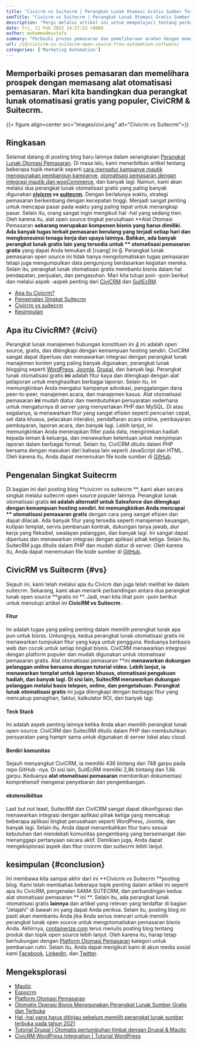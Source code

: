 ```yaml
---
title: "Civicrm vs Suitecrm | Perangkat Lunak Otomasi Gratis Sumber Terbuka" 
seoTitle: "Civicrm vs Suitecrm | Perangkat Lunak Otomasi Gratis Sumber Terbuka" 
description: "Pergi melalui artikel ini untuk mempelajari tentang perbandingan CivicRM vs Suitecrm. Instal perangkat lunak otomatisasi pemasaran open-source untuk mendapatkan keunggulan kompetitif." 
date: Fri, 11 Feb 2022 14:57:52 +0000
author: muhammadmustafa
summary: "Perbaiki proses pemasaran dan pemeliharaan arahan dengan memasang alat otomatisasi pemasaran. Mari kita bandingkan dua perangkat lunak otomatisasi gratis yang populer, CivicRM & amp; Suitecrm." 
url: /id/civicrm-vs-suitecrm-open-source-free-automation-software/
categories: ['Marketing Automation']
---
```


## Memperbaiki proses pemasaran dan memelihara prospek dengan memasang alat otomatisasi pemasaran. Mari kita bandingkan dua perangkat lunak otomatisasi gratis yang populer, CiviCRM & Suitecrm.

{{< figure align=center src="images/civi.png" alt="Civicrm vs Suitecrm">}}


## Ringkasan
Selamat datang di posting blog baru lainnya dalam serangkaian [Perangkat Lunak Otomasi Pemasaran][1]. Di masa lalu, kami menerbitkan artikel tentang beberapa topik menarik seperti [cara mengatur kampanye mautik menggunakan pembangun kampanye][2], [otomatisasi pemasaran dengan integrasi mautik dan wooCommerce][3], dan banyak lagi. Namun, kami akan melalui dua perangkat lunak otomatisasi gratis yang paling banyak digunakan **[civicrm][4] vs [suitecrm][5].**  Dengan berlalunya waktu, strategi pemasaran berkembang dengan kecepatan tinggi. Menjadi sangat penting untuk mencapai pasar pada waktu yang paling tepat untuk menangkap pasar. Selain itu, orang sangat ingin mengikuti hal -hal yang sedang tren.
Oleh karena itu, alat open source tingkat perusahaan **Alat Otomasi Pemasaran  **sekarang merupakan komponen bisnis yang harus dimiliki. Ada banyak tugas terkait pemasaran berulang yang terjadi setiap hari dan mengkonsumsi tenaga kerja dan upaya lainnya. Bahkan, ada banyak perangkat lunak gratis lain yang tersedia untuk **  otomatisasi pemasaran gratis**  yang dapat Anda temukan di [ruang] ini [6]. Perangkat lunak pemasaran open source ini tidak hanya mengotomatiskan tugas pemasaran tetapi juga mengumpulkan data pengunjung berdasarkan kegiatan mereka. Selain itu, perangkat lunak otomatisasi gratis membantu bisnis dalam hal pendapatan, penjualan, dan pengasuhan. Mari kita tutupi poin -poin berikut dan melalui aspek -aspek penting dari [CiviCRM][4] dan [SuitEcRM][5].
  * [Apa itu Civicrm?][7]
  * [Pengenalan Singkat Suitecrm][8]
  * [Civicrm vs suitecrm][9]
  * [Kesimpulan][10]

## Apa itu CivicRM?   {#civi}
Perangkat lunak manajemen hubungan konstituen ini [4] ini adalah open source, gratis, dan dilengkapi dengan kemampuan hosting sendiri. CiviCRM sangat dapat diperluas dan menawarkan integrasi dengan perangkat lunak manajemen konten yang paling banyak digunakan, perangkat lunak blogging seperti [WordPress][11], [Joomla][12], [Drupal][13], dan banyak lagi. Perangkat lunak otomatisasi gratis **ini**  adalah fitur kaya dan dilengkapi dengan alat pelaporan untuk menghasilkan berbagai laporan. Selain itu, ini memungkinkan Anda mengatur kampanye advokasi, penggalangan dana peer-to-peer, manajemen acara, dan manajemen kasus.
Alat otomatisasi pemasaran **ini**  mudah diatur dan membutuhkan persyaratan sederhana untuk mengaturnya di server yang menyertakan PHP dan MySQL. Di atas segalanya, ia menawarkan fitur yang sangat efisien seperti pencarian cepat, set data khusus, pelacakan interaksi, pendaftaran acara online, pembayaran pembayaran, laporan acara, dan banyak lagi. Lebih lanjut, ini memungkinkan Anda menerapkan filter pada data, mengirimkan hadiah kepada teman & keluarga, dan menawarkan ketentuan untuk menyimpan laporan dalam berbagai format. Selain itu, CiviCRM ditulis dalam PHP bersama dengan masukan dari bahasa lain seperti JavaScript dan HTML. Oleh karena itu, Anda dapat menemukan file kode sumber di [GitHub][14].

## Pengenalan Singkat Suitecrm
Di bagian ini dari posting blog **civicrm vs suitecrm **, kami akan secara singkat melalui suitecrm open source populer lainnya. Perangkat lunak otomatisasi gratis  **ini adalah alternatif untuk Salesforce dan dilengkapi dengan kemampuan hosting sendiri. Ini memungkinkan Anda mencapai **  otomatisasi pemasaran gratis**  dengan cara yang sangat efisien dan dapat dilacak. Ada banyak fitur yang tersedia seperti manajemen keuangan, kutipan templat, servis pembaruan kontrak, dukungan tanya jawab, alur kerja yang fleksibel, swalayan pelanggan, dan banyak lagi. Ini sangat dapat diperluas dan menawarkan integrasi dengan aplikasi pihak ketiga. Selain itu, SuitecRM juga ditulis dalam PHP dan mudah diatur di server. Oleh karena itu, Anda dapat menemukan file kode sumber di [GitHub][15].

## CivicRM vs Suitecrm   {#vs}
Sejauh ini, kami telah melalui apa itu Civicm dan juga telah melihat ke dalam suitecrm. Sekarang, kami akan menarik perbandingan antara dua perangkat lunak open source **gratis ini **. Jadi, mari kita lihat poin -poin berikut untuk menutupi artikel ini  **CivicRM vs Suitecrm**  .

#### Fitur
Ini adalah tugas yang paling penting dalam memilih perangkat lunak apa pun untuk bisnis. Untungnya, kedua perangkat lunak otomatisasi gratis ini menawarkan tumpukan fitur yang kaya untuk pengguna. Keduanya berbasis web dan cocok untuk setiap tingkat bisnis. CiviCRM menawarkan integrasi dengan platform populer dan mudah digunakan untuk otomatisasi pemasaran gratis. Alat otomatisasi pemasaran **ini  **menawarkan dukungan pelanggan online bersama dengan tutorial video. Lebih lanjut, ia menawarkan templat untuk laporan khusus, otomatisasi pengakuan hadiah, dan banyak lagi. Di sisi lain, SuitecRM menawarkan dukungan pelanggan melalui basis telepon, online, dan pengetahuan. Perangkat lunak otomatisasi gratis**   ini juga dilengkapi dengan berbagai fitur yang mencakup penagihan, faktur, kalkulator ROI, dan banyak lagi.

#### Teck Stack
Ini adalah aspek penting lainnya ketika Anda akan memilih perangkat lunak open-source. CiviCRM dan SuitecRM ditulis dalam PHP dan membutuhkan persyaratan yang hampir sama untuk digunakan di server lokal atau cloud.

#### Berdiri komunitas
Sejauh menyangkut CiviCRM, ia memiliki 436 bintang dan 748 garpu pada repo GitHub -nya. Di sisi lain, SuitEcRM memiliki 2,8k bintang dan 1.6k garpu. Keduanya **alat otomatisasi pemasaran**  memberikan dokumentasi komprehensif mengenai penyebaran dan pengembangan.

#### ekstensibilitas
Last but not least, SuitecRM dan CivICRM sangat dapat dikonfigurasi dan menawarkan integrasi dengan aplikasi pihak ketiga yang mencakup beberapa aplikasi tingkat perusahaan seperti WordPress, Joomla, dan banyak lagi. Selain itu, Anda dapat menambahkan fitur baru sesuai kebutuhan dan mendekati komunitas pengembang yang bersemangat dan menanggapi pertanyaan secara aktif.
Demikian juga, Anda dapat mengeksplorasi aspek dan fitur civicrm dan suitecrm lebih lanjut.

## kesimpulan   {#conclusion}
Ini membawa kita sampai akhir dari ini **Civicrm vs Suitecrm  **posting blog. Kami telah membahas beberapa topik penting dalam artikel ini seperti apa itu CivicRM, pengenalan SAMA SUTECRM, dan perbandingan kedua alat otomatisasi pemasaran **  ini **. Selain itu, ada perangkat lunak otomatisasi gratis  **lainnya**   dan artikel yang relevan yang terdaftar di bagian "Jelajahi" di bawah ini yang dapat Anda periksa. Selain itu, posting blog ini pasti akan membantu Anda jika Anda serius mencari untuk memilih perangkat lunak open source untuk mengotomatiskan pemasaran bisnis Anda.
Akhirnya, [containerize.com][16] terus menulis posting blog tentang produk dan topik open source lebih lanjut. Oleh karena itu, harap tetap berhubungan dengan [Platform Otomasi Pemasaran][6] kategori untuk pembaruan rutin. Selain itu, Anda dapat mengikuti kami di akun media sosial kami [Facebook][17], [LinkedIn][18], dan [Twitter][19].

## Mengeksplorasi
  * [Mautic][20]
  * [Espocrm][21]
  * [Platform Otomasi Pemasaran][6]
  * [Otomatis Operasi Bisnis Menggunakan Perangkat Lunak Sumber Gratis dan Terbuka][22]
  * [Hal -hal yang harus ditinjau sebelum memilih perangkat lunak sumber terbuka pada tahun 2021][23]
  * [Tutorial Drupal | Otomatis pertumbuhan timbal dengan Drupal & Mautic][24]
  * [CivicRM WordPress Integration | Tutorial WordPress][25]

  
[1]: https://blog.containerize.com/category/marketing-automation/
[2]: https://blog.containerize.com/marketing-automation/how-to-setup-marketing-campaigns-using-mautic-campaign-builder/
[3]: https://blog.containerize.com/blogging/marketing-automation-using-mautic-and-wordpress-woocommerce/
[4]: https://products.containerize.com/marketing-automation/civicrm/
[5]: https://products.containerize.com/marketing-automation/suitecrm/
[6]: https://products.containerize.com/marketing-automation/
[7]: #civi
[8]: #suite
[9]: #vs
[10]: #Conclusion
[11]: https://products.containerize.com/blogging/wordpress/
[12]: https://products.containerize.com/content-management/joomla/
[13]: https://products.containerize.com/content-management/drupal/
[14]: https://github.com/civicrm/civicrm-core
[15]: https://github.com/salesagility/SuiteCRM
[16]: https://www.containerize.com/
[17]: https://web.facebook.com/containerize
[18]: https://www.linkedin.com/company/containerize/
[19]: https://twitter.com/containerize_co
[20]: https://products.containerize.com/marketing-automation/mautic/
[21]: https://products.containerize.com/marketing-automation/espocrm/
[22]: https://blog.containerize.com/blogging/automate-business-operations-using-open-source-software/
[23]: https://blog.containerize.com/cmdb-software/things-to-review-before-opting-open-source-software-in-2021/
[24]: https://blog.containerize.com/content-management/drupal-tutorial-automate-lead-growth-with-drupal-mautic/
[25]: https://blog.containerize.com/blogging/civicrm-wordpress-integration-wordpress-tutorial/
